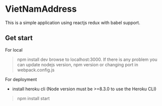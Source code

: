 # VietNamAddress
This is a simple application using reactjs redux with babel support.

## Get start

For local 
> npm install
> dev
browse to localhost:3000. If there is any problem you can update nodejs version, npm version or changing port in webpack.config.js

For deployment
- install heroku cli (Node version must be >=8.3.0 to use the Heroku CLI)
>npm install
>start
